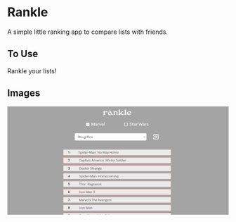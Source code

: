 # Rankle

A simple little ranking app to compare lists with friends.

## To Use

Rankle your lists!

## Images

![Example image 1](thumb.png)
